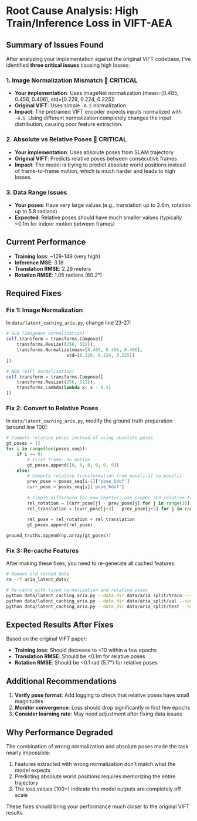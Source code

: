 # Root Cause Analysis: High Train/Inference Loss in VIFT-AEA

## Summary of Issues Found

After analyzing your implementation against the original VIFT codebase, I've identified **three critical issues** causing high losses:

### 1. **Image Normalization Mismatch** 🔴 CRITICAL
- **Your implementation**: Uses ImageNet normalization (mean=[0.485, 0.456, 0.406], std=[0.229, 0.224, 0.225])
- **Original VIFT**: Uses simple `-0.5` normalization
- **Impact**: The pretrained VIFT encoder expects inputs normalized with `-0.5`. Using different normalization completely changes the input distribution, causing poor feature extraction.

### 2. **Absolute vs Relative Poses** 🔴 CRITICAL  
- **Your implementation**: Uses absolute poses from SLAM trajectory
- **Original VIFT**: Predicts relative poses between consecutive frames
- **Impact**: The model is trying to predict absolute world positions instead of frame-to-frame motion, which is much harder and leads to high losses.

### 3. **Data Range Issues**
- **Your poses**: Have very large values (e.g., translation up to 2.6m, rotation up to 5.8 radians)
- **Expected**: Relative poses should have much smaller values (typically <0.1m for indoor motion between frames)

## Current Performance
- **Training loss**: ~129-149 (very high)
- **Inference MSE**: 3.18
- **Translation RMSE**: 2.29 meters
- **Rotation RMSE**: 1.05 radians (60.2°)

## Required Fixes

### Fix 1: Image Normalization
In `data/latent_caching_aria.py`, change line 23-27:
```python
# OLD (ImageNet normalization)
self.transform = transforms.Compose([
    transforms.Resize((256, 512)),
    transforms.Normalize(mean=[0.485, 0.456, 0.406], 
                       std=[0.229, 0.224, 0.225])
])

# NEW (VIFT normalization)
self.transform = transforms.Compose([
    transforms.Resize((256, 512)),
    transforms.Lambda(lambda x: x - 0.5)
])
```

### Fix 2: Convert to Relative Poses
In `data/latent_caching_aria.py`, modify the ground truth preparation (around line 100):
```python
# Compute relative poses instead of using absolute poses
gt_poses = []
for i in range(len(poses_seq)):
    if i == 0:
        # First frame: no motion
        gt_poses.append([0, 0, 0, 0, 0, 0])
    else:
        # Compute relative transformation from pose[i-1] to pose[i]
        prev_pose = poses_seq[i-1]['pose_6dof']
        curr_pose = poses_seq[i]['pose_6dof']
        
        # Simple difference for now (better: use proper SE3 relative transform)
        rel_rotation = [curr_pose[j] - prev_pose[j] for j in range(3)]
        rel_translation = [curr_pose[j+3] - prev_pose[j+3] for j in range(3)]
        
        rel_pose = rel_rotation + rel_translation
        gt_poses.append(rel_pose)

ground_truths.append(np.array(gt_poses))
```

### Fix 3: Re-cache Features
After making these fixes, you need to re-generate all cached features:
```bash
# Remove old cached data
rm -rf aria_latent_data/

# Re-cache with fixed normalization and relative poses
python data/latent_caching_aria.py --data_dir data/aria_split/train --save_dir aria_latent_data/train --mode train --device cuda
python data/latent_caching_aria.py --data_dir data/aria_split/val --save_dir aria_latent_data/val --mode val --device cuda
python data/latent_caching_aria.py --data_dir data/aria_split/test --save_dir aria_latent_data/test --mode test --device cuda
```

## Expected Results After Fixes
Based on the original VIFT paper:
- **Training loss**: Should decrease to <10 within a few epochs
- **Translation RMSE**: Should be <0.1m for relative poses
- **Rotation RMSE**: Should be <0.1 rad (5.7°) for relative poses

## Additional Recommendations
1. **Verify pose format**: Add logging to check that relative poses have small magnitudes
2. **Monitor convergence**: Loss should drop significantly in first few epochs
3. **Consider learning rate**: May need adjustment after fixing data issues

## Why Performance Degraded
The combination of wrong normalization and absolute poses made the task nearly impossible:
1. Features extracted with wrong normalization don't match what the model expects
2. Predicting absolute world positions requires memorizing the entire trajectory
3. The loss values (100+) indicate the model outputs are completely off scale

These fixes should bring your performance much closer to the original VIFT results.